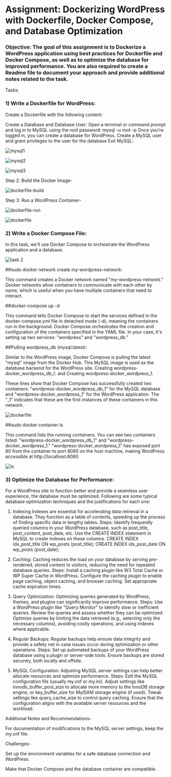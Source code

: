 
# Assignment: Dockerizing WordPress with Dockerfile, Docker Compose, and Database Optimization

### Objective: The goal of this assignment is to Dockerize a WordPress application using best practices for Dockerfile and Docker Compose, as well as to optimize the database for improved performance. You are also required to create a Readme file to document your approach and provide additional notes related to the task.

Tasks:

### 1) Write a Dockerfile for WordPress:
Create a Dockerfile with the following content:

Create a Database and Database User:
Open a terminal or command prompt and log in to MySQL using the root password:
mysql -u root -p
Once you're logged in, you can create a database for WordPress.
Create a MySQL user and grant privileges to the user for the database
Exit MySQL:

![mysql1](https://github.com/Akshat338/devops-assignment/assets/91428402/f54a73fc-a4ce-41b7-bfdd-99f522d39583)

![mysql2](https://github.com/Akshat338/devops-assignment/assets/91428402/d7635d23-32ce-4b00-82eb-d70ebca67e7c)

![mysql3](https://github.com/Akshat338/devops-assignment/assets/91428402/e2b893f0-6915-4bf2-9ac8-0bd3f104e937)

Step 2: Build the Docker Image-

![dockerfile-build](https://github.com/Akshat338/devops-assignment/assets/91428402/80609011-899e-4489-ae7a-1c72ded4ac87)

Step 3: Run a WordPress Container-

![dockerfile-run](https://github.com/Akshat338/devops-assignment/assets/91428402/9ef3797a-d7f6-4318-814d-e33d7edd2cb0)

![dockerfile](https://github.com/Akshat338/devops-assignment/assets/91428402/72e57462-dd92-4b56-a6bd-ebe814afcc4a)


### 2) Write a Docker Compose File:

In this task, we'll use Docker Compose to orchestrate the WordPress application and a database.

![task 2](https://github.com/Akshat338/devops-assignment/assets/91428402/ee73e4e6-eb99-4419-a673-0c7b88b636c8)

##sudo docker network create my-wordpress-network:

This command creates a Docker network named "my-wordpress-network." Docker networks allow containers to communicate with each other by name, which is useful when you have multiple containers that need to interact.

##docker-compose up -d

This command tells Docker Compose to start the services defined in the docker-compose.yml file in detached mode (-d), meaning the containers run in the background.
Docker Compose orchestrates the creation and configuration of the containers specified in the YAML file. In your case, it's setting up two services: "wordpress" and "wordpress_db."

##Pulling wordpress_db (mysql:latest):

Similar to the WordPress image, Docker Compose is pulling the latest "mysql" image from the Docker Hub. This MySQL image is used as the database backend for the WordPress site.
Creating wordpress-docker_wordpress_db_1. and Creating wordpress-docker_wordpress_1.

These lines show that Docker Compose has successfully created two containers: "wordpress-docker_wordpress_db_1" for the MySQL database and "wordpress-docker_wordpress_1" for the WordPress application. The "_1" indicates that these are the first instances of these containers in this network.


![dockerfile](https://github.com/Akshat338/devops-assignment/assets/91428402/ec83b3e7-3abf-4376-98ee-41cd7b9bdd97)


##sudo docker container ls

This command lists the running containers. You can see two containers listed: "wordpress-docker_wordpress_db_1" and "wordpress-docker_wordpress_1."
"wordpress-docker_wordpress_1" has exposed port 80 from the container to port 8080 on the host machine, making WordPress accessible at http://localhost:8080


![ls](https://github.com/Akshat338/devops-assignment/assets/91428402/9bc07bd0-11e5-45e7-94c5-48f92f16c49d)



### 3) Optimize the Database for Performance:

For a WordPress site to function better and provide a seamless user experience, the database must be optimized. Following are some typical database optimization techniques and the justifications for each one:

1. Indexing
Indexes are essential for accelerating data retrieval in a database. They function as a table of contents, speeding up the process of finding specific data in lengthy tables.
Steps:
Identify frequently queried columns in your WordPress database, such as post_title, post_content, post_date, etc.
Use the CREATE INDEX statement in MySQL to create indexes on these columns.
CREATE INDEX idx_post_title ON wp_posts (post_title);
CREATE INDEX idx_post_date ON wp_posts (post_date);

2. Caching: Caching reduces the load on your database by serving pre-rendered, stored content to visitors, reducing the need for repeated database queries.
Steps:
Install a caching plugin like W3 Total Cache or WP Super Cache in WordPress.
Configure the caching plugin to enable page caching, object caching, and browser caching.
Set appropriate cache expiration times.

3. Query Optimization: Optimizing queries generated by WordPress, themes, and plugins can significantly improve performance.
Steps:
Use a WordPress plugin like "Query Monitor" to identify slow or inefficient queries.
Review the queries and assess whether they can be optimized.
Optimize queries by limiting the data retrieved (e.g., selecting only the necessary columns), avoiding costly operations, and using indexes where applicable.

4. Regular Backups: Regular backups help ensure data integrity and provide a safety net in case issues occur during optimization or other operations.
Steps:
Set up automated backups of your WordPress database using a plugin or server-side tools.
Ensure backups are stored securely, both locally and offsite.

5. MySQL Configuration: Adjusting MySQL server settings can help better allocate resources and optimize performance.
Steps:
Edit the MySQL configuration file (usually my.cnf or my.ini).
Adjust settings like innodb_buffer_pool_size to allocate more memory to the InnoDB storage engine, or key_buffer_size for MyISAM storage engine (if used).
Tweak settings like query_cache_size to control query caching.
Ensure that the configuration aligns with the available server resources and the workload.

Additional Notes and Recommendations-

For documentation of modifications to the MySQL server settings, keep the my.cnf file.

Challenges-

Set up the environment variables for a safe database connection and WordPress.

Make that Docker Compose and the database container are compatible.






